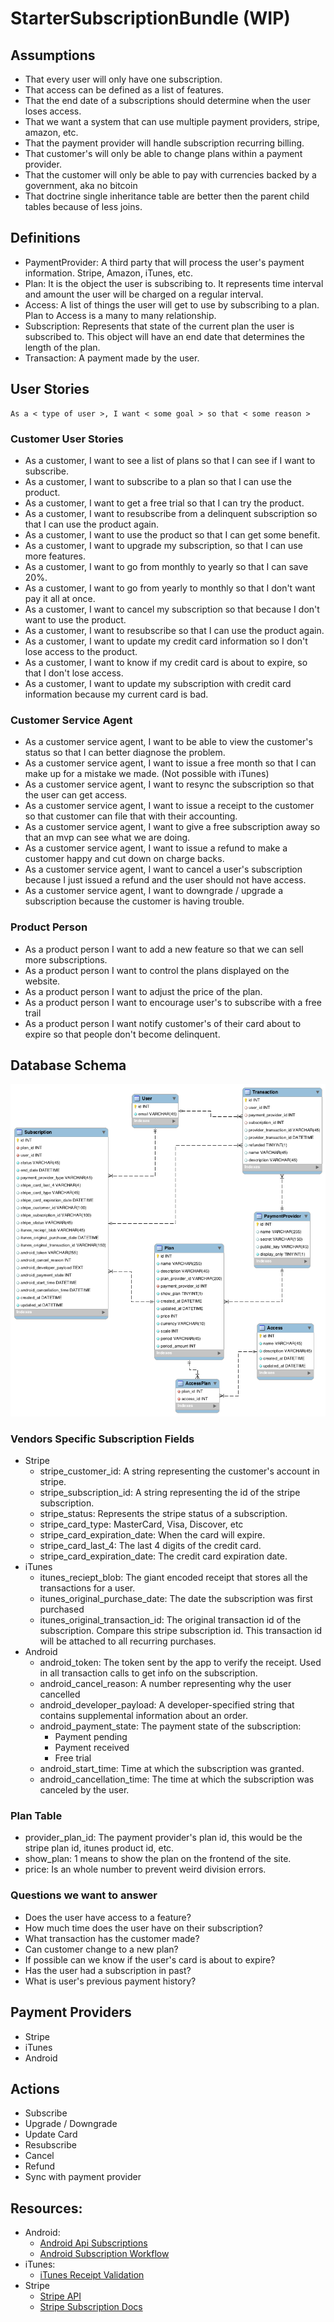 # StarterSubscriptionBundle (WIP)

## Assumptions

- That every user will only have one subscription.
- That access can be defined as a list of features.
- That the end date of a subscriptions should determine when the user loses access.
- That we want a system that can use multiple payment providers, stripe, amazon, etc.
- That the payment provider will handle subscription recurring billing.
- That customer's will only be able to change plans within a payment provider.
- That the customer will only be able to pay with currencies backed by a government, aka no bitcoin
- That doctrine single inheritance table are better then the parent child tables because of less joins.

## Definitions

- PaymentProvider: A third party that will process the user's payment information.  Stripe, Amazon, iTunes, etc.
- Plan: It is the object the user is subscribing to.  It represents time interval and amount the user will be charged on a regular interval.
- Access:  A list of things the user will get to use by subscribing to a plan.  Plan to Access is a many to many relationship.  
- Subscription: Represents that state of the current plan the user is subscribed to.  This object will have an end date that determines the length of the plan.
- Transaction: A payment made by the user.

## User Stories
```
As a < type of user >, I want < some goal > so that < some reason >
```
### Customer User Stories
- As a customer, I want to see a list of plans so that I can see if I want to subscribe.
- As a customer, I want to subscribe to a plan so that I can use the product.
- As a customer, I want to get a free trial so that I can try the product.
- As a customer, I want to resubscribe from a delinquent subscription so that I can use the product again.
- As a customer, I want to use the product so that I can get some benefit.
- As a customer, I want to upgrade my subscription, so that I can use more features.
- As a customer, I want to go from monthly to yearly so that I can save 20%.
- As a customer, I want to go from yearly to monthly so that I don't want pay it all at once.
- As a customer, I want to cancel my subscription so that because I don't want to use the product.
- As a customer, I want to resubscribe so that I can use the product again.
- As a customer, I want to update my credit card information so I don't lose access to the product.
- As a customer, I want to know if my credit card is about to expire, so that I don't lose access.
- As a customer, I want to update my subscription with credit card information because my current card is bad.

### Customer Service Agent

- As a customer service agent, I want to be able to view the customer's status so that I can better diagnose the problem.
- As a customer service agent, I want to issue a free month so that I can make up for a mistake we made.  (Not possible with iTunes)
- As a customer service agent, I want to resync the subscription so that the user can get access.
- As a customer service agent, I want to issue a receipt to the customer so that customer can file that with their accounting.
- As a customer service agent, I want to give a free subscription away so that an mvp can see what we are doing.
- As a customer service agent, I want to issue a refund to make a customer happy and cut down on charge backs.
- As a customer service agent, I want to cancel a user's subscription because I just issued a refund and the user should not have access.
- As a customer service agent, I want to downgrade / upgrade a subscription because the customer is having trouble.

### Product Person

- As a product person I want to add a new feature so that we can sell more subscriptions.
- As a product person I want to control the plans displayed on the website.
- As a product person I want to adjust the price of the plan.
- As a product person I want to encourage user's to subscribe with a free trail
- As a product person I want notify customer's of their card about to expire so that people don't become delinquent.

## Database Schema

![Subscription Database](/docs/subscription_database.png)

### Vendors Specific Subscription Fields

- Stripe
    - stripe_customer_id: A string representing the customer's account in stripe.
    - stripe_subscription_id: A string representing the id of the stripe subscription.
    - stripe_status: Represents the stripe status of a subscription.
    - stripe_card_type: MasterCard, Visa, Discover, etc
    - stripe_card_expiration_date: When the card will expire.
    - stripe_card_last_4: The last 4 digits of the credit card.
    - stripe_card_expiration_date: The credit card expiration date.
- iTunes
    - itunes_reciept_blob: The giant encoded receipt that stores all the transactions for a user.
    - itunes_original_purchase_date: The date the subscription was first purchased
    - itunes_original_transaction_id: The original transaction id of the subscription.  Compare this stripe subscription id.  This transaction id will be attached to all recurring purchases.
- Android
    - android_token: The token sent by the app to verify the receipt.  Used in all transaction calls to get info on the subscription.
    - android_cancel_reason: A number representing why the user cancelled
    - android_developer_payload: A developer-specified string that contains supplemental information about an order.	
    - android_payment_state: The payment state of the subscription:
        - Payment pending
        - Payment received
        - Free trial
    - android_start_time: Time at which the subscription was granted.
    - android_cancellation_time: The time at which the subscription was canceled by the user.
       
### Plan Table

- provider_plan_id: The payment provider's plan id, this would be the stripe plan id, itunes product id, etc.
- show_plan: 1 means to show the plan on the frontend of the site.
- price: Is an whole number to prevent weird division errors.

### Questions we want to answer

- Does the user have access to a feature?
- How much time does the user have on their subscription?
- What transaction has the customer made?
- Can customer change to a new plan?
- If possible can we know if the user's card is about to expire? 
- Has the user had a subscription in past?
- What is user's previous payment history?

## Payment Providers

- Stripe
- iTunes
- Android

## Actions

- Subscribe
- Upgrade / Downgrade
- Update Card
- Resubscribe
- Cancel
- Refund
- Sync with payment provider


## Resources:

- Android:
    - [Android Api Subscriptions](https://developers.google.com/android-publisher/api-ref/purchases/subscriptions#resource)
    - [Android Subscription Workflow](https://developer.android.com/google/play/billing/billing_subscriptions.html)
- iTunes:
    - [iTunes Receipt Validation](https://developer.apple.com/library/content/releasenotes/General/ValidateAppStoreReceipt/Chapters/ValidateRemotely.html)
- Stripe
    - [Stripe API](https://stripe.com/docs/api)
    - [Stripe Subscription Docs](https://stripe.com/docs/subscriptions/quickstart)
